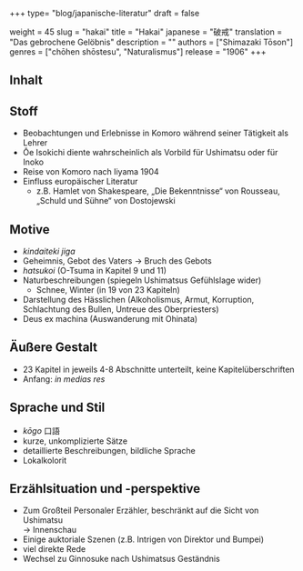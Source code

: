 +++
type= "blog/japanische-literatur"
draft = false

weight = 45
slug = "hakai"
title = "Hakai"
japanese = "破戒"
translation = "Das gebrochene Gelöbnis"
description = ""
authors = ["Shimazaki Tōson"]
genres = ["chōhen shōstesu", "Naturalismus"]
release = "1906"
+++

## Inhalt


## Stoff

- Beobachtungen und Erlebnisse in Komoro während seiner Tätigkeit als Lehrer
- Ōe Isokichi diente wahrscheinlich als Vorbild für Ushimatsu oder für Inoko
- Reise von Komoro nach Iiyama 1904
- Einfluss europäischer Literatur
  - z.B. Hamlet von Shakespeare, „Die Bekenntnisse“ von Rousseau, „Schuld und Sühne“ von Dostojewski

## Motive

- _kindaiteki jiga_
- Geheimnis, Gebot des Vaters → Bruch des Gebots
- _hatsukoi_ (O-Tsuma in Kapitel 9 und 11)
- Naturbeschreibungen (spiegeln Ushimatsus Gefühlslage wider)
  - Schnee, Winter (in 19 von 23 Kapiteln)
- Darstellung des Hässlichen (Alkoholismus, Armut, Korruption, Schlachtung des Bullen, Untreue des Oberpriesters)
- Deus ex machina (Auswanderung mit Ohinata)

## Äußere Gestalt

- 23 Kapitel in jeweils 4-8 Abschnitte unterteilt, keine Kapitelüberschriften
- Anfang: _in medias res_

## Sprache und Stil

- _kōgo_ 口語
- kurze, unkomplizierte Sätze
- detaillierte Beschreibungen, bildliche Sprache
- Lokalkolorit

## Erzählsituation und -perspektive

- Zum Großteil Personaler Erzähler, beschränkt auf die Sicht von Ushimatsu  
→ Innenschau
- Einige auktoriale Szenen (z.B. Intrigen von Direktor und Bumpei)
- viel direkte Rede
- Wechsel zu Ginnosuke nach Ushimatsus Geständnis
